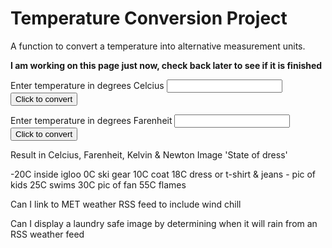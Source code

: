 # Temperature Conversion Project

A function to convert a temperature into alternative measurement units.

**I am working on this page just now, check back later to see if it is finished**

Enter temperature in degrees Celcius <input type="number" id="celcius" name="celcius"/> 
<input type="button" onclick="alert()" value="Click to convert" />

Enter temperature in degrees Farenheit <input type="number" id="farenheit" name="farenheit"/> 
<input type="button" onclick="alert()" value="Click to convert" />

Result in Celcius, Farenheit, Kelvin & Newton
Image 'State of dress'

-20C inside igloo
0C ski gear
10C coat
18C dress or t-shirt & jeans - pic of kids
25C swims
30C pic of fan
55C flames

Can I link to MET weather RSS feed to include wind chill

Can I display a laundry safe image by determining when it will rain from an RSS weather feed
